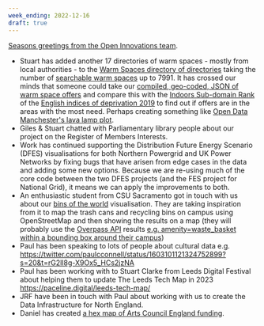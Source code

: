 ```yaml
---
week_ending: 2022-12-16
draft: true
---
```


[Seasons greetings from the Open Innovations team](https://open-innovations.org/advent/card-2022/).

* Stuart has added another 17 directories of warm spaces - mostly from local authorities - to the [Warm Spaces directory of directories](https://open-innovations.github.io/warm-spaces/) taking the number of [searchable warm spaces](https://open-innovations.github.io/warm-spaces/find) up to 7991. It has crossed our minds that someone could take our [compiled, geo-coded, JSON of warm space offers](https://github.com/open-innovations/warm-spaces/blob/main/docs/data/places.json) and compare this with the [Indoors Sub-domain Rank](https://www.gov.uk/government/consultations/indices-futures-updating-the-english-indices-of-deprivation-iod-consultation/indices-futures-updating-the-english-indices-of-deprivation-iod-consultation#living-environment-deprivation-domain) of the [English indices of deprivation 2019](https://www.gov.uk/government/statistics/english-indices-of-deprivation-2019) to find out if offers are in the areas with the most need. Perhaps creating something like [Open Data Manchester's lava lamp plot](https://raw.githubusercontent.com/OpenDataManchester/indices-of-deprivation/master/imd19/lava-lamp-plots/IMD19%20A2%20FINAL.png).
* Giles & Stuart chatted with Parliamentary library people about our project on the Register of Members Interests.
* Work has continued supporting the Distribution Future Energy Scenario (DFES) visualisations for both Northern Powergrid and UK Power Networks by fixing bugs that have arisen from edge cases in the data and adding some new options. Because we are re-using much of the core code between the two DFES projects (and the FES project for National Grid), it means we can apply the improvements to both.
* An enthusiastic student from CSU Sacramento got in touch with us about our [bins of the world](https://odileeds.github.io/osmedit/bins/) visualisation. They are taking inspiration from it to map the trash cans and recycling bins on campus using OpenStreetMap and then showing the results on a map (they will probably use the [Overpass API](http://overpass-turbo.eu/) results [e.g. amenity=waste_basket within a bounding box around their campus](https://overpass-api.de/api/interpreter?data=[bbox%3A38.55288093010608%2C-121.43398761749268%2C38.56804900435959%2C-121.41134977340698][out%3Ajson][timeout%3A25]%3B(node[%22amenity%22%3D%22waste_basket%22]%3B)%3Bout%3B%3E%3Bout%20skel%20qt%3B%0A))
* Paul has been speaking to lots of people about cultural data e.g. https://twitter.com/paulcconnell/status/1603101121324752899?s=20&t=rG2lI8g-X9Ox5_HCs2jzNA
* Paul has been working with to Stuart Clarke from Leeds Digital Festival about helping them to update The Leeds Tech Map in 2023 https://paceline.digital/leeds-tech-map/
* JRF have been in touch with Paul about working with us to create the Data Infrastructure for North England.
* Daniel has created [a hex map of Arts Council England funding](https://open-innovations.github.io/arts-council-england-funding/).
